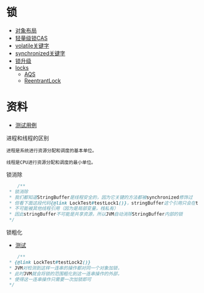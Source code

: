 # 锁

- [对象布局](./ObjectLayout.md)
- [轻量级锁CAS](./CompareAndSwap.md)
- [volatile关键字](./Volatile.md)
- [synchronized关键字](./Synchronized.md)
- [锁升级](./LockUpgrade.md)
- [locks](../../src/main/java/cool/zzy/source/java/util/concurrent/locks)
  - [AQS](./AQS.md)
  - [ReentrantLock](./ReentrantLock.md)

# 资料

- [测试用例](../../../test/java/cool/zzy/java/util/concurrent/LockTest.java)

进程和线程的区别

    进程是系统进行资源分配和调度的基本单位。
    
    线程是CPU进行资源分配和调度的最小单位。

锁消除

```java
    /**
 * 锁消除
 * 我们都知道StringBuffer是线程安全的，因为它关键的方法都被synchronized修饰过
 * 但看下面这段代码{@link LockTest#testLock1()}，stringBuffer这个引用只会在testLock1方法中使用，
 * 不可能被其他线程引用（因为是局部变量，栈私有）
 * 因此stringBuffer不可能是共享资源，所以JVM自动消除StringBuffer内部的锁
 */
```

锁粗化

- [测试](../../../test/java/cool/zzy/java/util/concurrent/LockTest.java)

```java
    /**
 * {@link LockTest#testLock2()}
 * JVM对检测到这样一连串的操作都对同一个对象加锁，
 * 此时JVM就会将锁的范围粗化到这一连串操作的外部，
 * 使得这一连串操作只需要一次加锁即可
 */
```